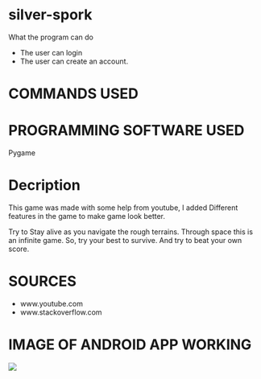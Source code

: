 # silver-spork

What the program can do
  - The user can login
  - The user can create an account.

# COMMANDS USED

# PROGRAMMING SOFTWARE USED
Pygame

# Decription
This game was made with some help from youtube, I added Different features in the game to make game look better.

Try to Stay alive as you navigate the rough terrains. Through space this is an infinite game. So,
try your best to survive. And try to beat your own score.
# SOURCES
<ul>
  <li>www.youtube.com</li>
  <li>www.stackoverflow.com</li>
</ul>

# IMAGE OF ANDROID APP WORKING
<img src="space_shooter.PNG"   />


